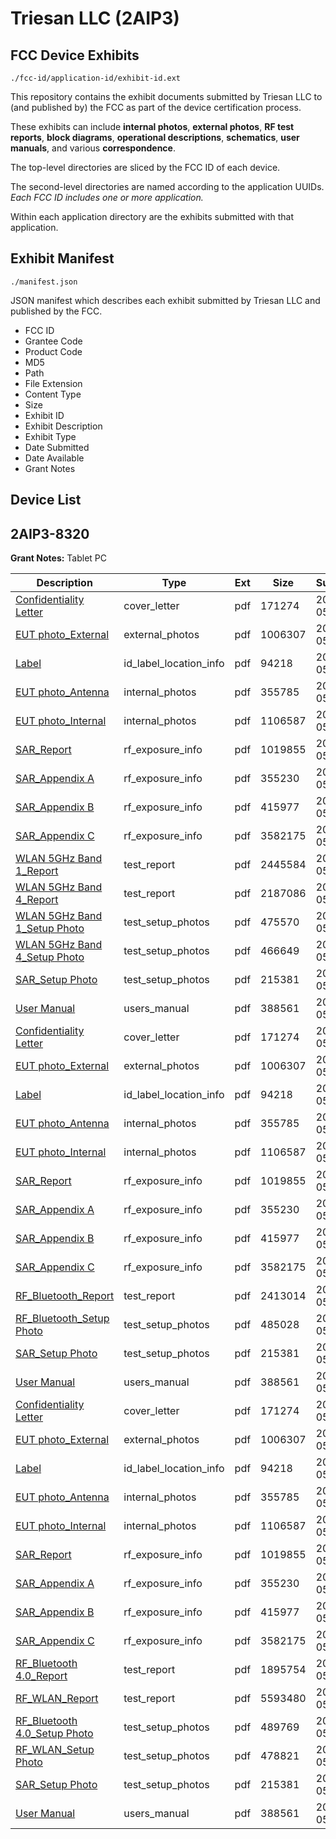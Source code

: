 # Triesan LLC (2AIP3)
## FCC Device Exhibits

```
./fcc-id/application-id/exhibit-id.ext
```

This repository contains the exhibit documents submitted by Triesan LLC to (and published by) the FCC as part of the device certification process.

These exhibits can include **internal photos**, **external photos**, **RF test reports**, **block diagrams**, **operational descriptions**, **schematics**, **user manuals**, and various **correspondence**.

The top-level directories are sliced by the FCC ID of each device.

The second-level directories are named according to the application UUIDs. *Each FCC ID includes one or more application.*

Within each application directory are the exhibits submitted with that application. 

## Exhibit Manifest

```
./manifest.json
```

JSON manifest which describes each exhibit submitted by Triesan LLC and published by the FCC.

- FCC ID
- Grantee Code
- Product Code
- MD5
- Path
- File Extension
- Content Type
- Size
- Exhibit ID
- Exhibit Description
- Exhibit Type
- Date Submitted
- Date Available
- Grant Notes

## Device List
## 2AIP3-8320
**Grant Notes:** Tablet PC

| Description | Type | Ext | Size | Submitted | Available |
| ----------- | ---- | --- | ---- | --------- | --------- |
| [Confidentiality Letter](2AIP3-8320/7edb6af0168396f95f5aeca038fbdf4c/3376309.pdf) | cover_letter | pdf | 171274 | 2017-05-01 | 2017-05-01 |
| [EUT photo_External](2AIP3-8320/7edb6af0168396f95f5aeca038fbdf4c/3376305.pdf) | external_photos | pdf | 1006307 | 2017-05-01 | 2017-10-28 |
| [Label](2AIP3-8320/7edb6af0168396f95f5aeca038fbdf4c/3376310.pdf) | id_label_location_info | pdf | 94218 | 2017-05-01 | 2017-05-01 |
| [EUT photo_Antenna](2AIP3-8320/7edb6af0168396f95f5aeca038fbdf4c/3376304.pdf) | internal_photos | pdf | 355785 | 2017-05-01 | 2017-10-28 |
| [EUT photo_Internal](2AIP3-8320/7edb6af0168396f95f5aeca038fbdf4c/3376306.pdf) | internal_photos | pdf | 1106587 | 2017-05-01 | 2017-10-28 |
| [SAR_Report](2AIP3-8320/7edb6af0168396f95f5aeca038fbdf4c/3376312.pdf) | rf_exposure_info | pdf | 1019855 | 2017-05-01 | 2017-05-01 |
| [SAR_Appendix A](2AIP3-8320/7edb6af0168396f95f5aeca038fbdf4c/3376313.pdf) | rf_exposure_info | pdf | 355230 | 2017-05-01 | 2017-05-01 |
| [SAR_Appendix B](2AIP3-8320/7edb6af0168396f95f5aeca038fbdf4c/3376314.pdf) | rf_exposure_info | pdf | 415977 | 2017-05-01 | 2017-05-01 |
| [SAR_Appendix C](2AIP3-8320/7edb6af0168396f95f5aeca038fbdf4c/3376315.pdf) | rf_exposure_info | pdf | 3582175 | 2017-05-01 | 2017-05-01 |
| [WLAN 5GHz Band 1_Report](2AIP3-8320/7edb6af0168396f95f5aeca038fbdf4c/3376349.pdf) | test_report | pdf | 2445584 | 2017-05-01 | 2017-05-01 |
| [WLAN 5GHz Band 4_Report](2AIP3-8320/7edb6af0168396f95f5aeca038fbdf4c/3376350.pdf) | test_report | pdf | 2187086 | 2017-05-01 | 2017-05-01 |
| [WLAN 5GHz Band 1_Setup Photo](2AIP3-8320/7edb6af0168396f95f5aeca038fbdf4c/3376344.pdf) | test_setup_photos | pdf | 475570 | 2017-05-01 | 2017-10-28 |
| [WLAN 5GHz Band 4_Setup Photo](2AIP3-8320/7edb6af0168396f95f5aeca038fbdf4c/3376345.pdf) | test_setup_photos | pdf | 466649 | 2017-05-01 | 2017-10-28 |
| [SAR_Setup Photo](2AIP3-8320/7edb6af0168396f95f5aeca038fbdf4c/3376308.pdf) | test_setup_photos | pdf | 215381 | 2017-05-01 | 2017-10-28 |
| [User Manual](2AIP3-8320/7edb6af0168396f95f5aeca038fbdf4c/3376303.pdf) | users_manual | pdf | 388561 | 2017-05-01 | 2017-10-28 |
| [Confidentiality Letter](2AIP3-8320/06606ae02133e1b49dd995eb66f0f869/3376309.pdf) | cover_letter | pdf | 171274 | 2017-05-01 | 2017-05-01 |
| [EUT photo_External](2AIP3-8320/06606ae02133e1b49dd995eb66f0f869/3376305.pdf) | external_photos | pdf | 1006307 | 2017-05-01 | 2017-10-28 |
| [Label](2AIP3-8320/06606ae02133e1b49dd995eb66f0f869/3376310.pdf) | id_label_location_info | pdf | 94218 | 2017-05-01 | 2017-05-01 |
| [EUT photo_Antenna](2AIP3-8320/06606ae02133e1b49dd995eb66f0f869/3376304.pdf) | internal_photos | pdf | 355785 | 2017-05-01 | 2017-10-28 |
| [EUT photo_Internal](2AIP3-8320/06606ae02133e1b49dd995eb66f0f869/3376306.pdf) | internal_photos | pdf | 1106587 | 2017-05-01 | 2017-10-28 |
| [SAR_Report](2AIP3-8320/06606ae02133e1b49dd995eb66f0f869/3376312.pdf) | rf_exposure_info | pdf | 1019855 | 2017-05-01 | 2017-05-01 |
| [SAR_Appendix A](2AIP3-8320/06606ae02133e1b49dd995eb66f0f869/3376313.pdf) | rf_exposure_info | pdf | 355230 | 2017-05-01 | 2017-05-01 |
| [SAR_Appendix B](2AIP3-8320/06606ae02133e1b49dd995eb66f0f869/3376314.pdf) | rf_exposure_info | pdf | 415977 | 2017-05-01 | 2017-05-01 |
| [SAR_Appendix C](2AIP3-8320/06606ae02133e1b49dd995eb66f0f869/3376315.pdf) | rf_exposure_info | pdf | 3582175 | 2017-05-01 | 2017-05-01 |
| [RF_Bluetooth_Report](2AIP3-8320/06606ae02133e1b49dd995eb66f0f869/3376311.pdf) | test_report | pdf | 2413014 | 2017-05-01 | 2017-05-01 |
| [RF_Bluetooth_Setup Photo](2AIP3-8320/06606ae02133e1b49dd995eb66f0f869/3376307.pdf) | test_setup_photos | pdf | 485028 | 2017-05-01 | 2017-10-28 |
| [SAR_Setup Photo](2AIP3-8320/06606ae02133e1b49dd995eb66f0f869/3376308.pdf) | test_setup_photos | pdf | 215381 | 2017-05-01 | 2017-10-28 |
| [User Manual](2AIP3-8320/06606ae02133e1b49dd995eb66f0f869/3376303.pdf) | users_manual | pdf | 388561 | 2017-05-01 | 2017-10-28 |
| [Confidentiality Letter](2AIP3-8320/7148312de4d21d738cc25e8b74cdaa37/3376309.pdf) | cover_letter | pdf | 171274 | 2017-05-01 | 2017-05-01 |
| [EUT photo_External](2AIP3-8320/7148312de4d21d738cc25e8b74cdaa37/3376305.pdf) | external_photos | pdf | 1006307 | 2017-05-01 | 2017-10-28 |
| [Label](2AIP3-8320/7148312de4d21d738cc25e8b74cdaa37/3376310.pdf) | id_label_location_info | pdf | 94218 | 2017-05-01 | 2017-05-01 |
| [EUT photo_Antenna](2AIP3-8320/7148312de4d21d738cc25e8b74cdaa37/3376304.pdf) | internal_photos | pdf | 355785 | 2017-05-01 | 2017-10-28 |
| [EUT photo_Internal](2AIP3-8320/7148312de4d21d738cc25e8b74cdaa37/3376306.pdf) | internal_photos | pdf | 1106587 | 2017-05-01 | 2017-10-28 |
| [SAR_Report](2AIP3-8320/7148312de4d21d738cc25e8b74cdaa37/3376312.pdf) | rf_exposure_info | pdf | 1019855 | 2017-05-01 | 2017-05-01 |
| [SAR_Appendix A](2AIP3-8320/7148312de4d21d738cc25e8b74cdaa37/3376313.pdf) | rf_exposure_info | pdf | 355230 | 2017-05-01 | 2017-05-01 |
| [SAR_Appendix B](2AIP3-8320/7148312de4d21d738cc25e8b74cdaa37/3376314.pdf) | rf_exposure_info | pdf | 415977 | 2017-05-01 | 2017-05-01 |
| [SAR_Appendix C](2AIP3-8320/7148312de4d21d738cc25e8b74cdaa37/3376315.pdf) | rf_exposure_info | pdf | 3582175 | 2017-05-01 | 2017-05-01 |
| [RF_Bluetooth 4.0_Report](2AIP3-8320/7148312de4d21d738cc25e8b74cdaa37/3376329.pdf) | test_report | pdf | 1895754 | 2017-05-01 | 2017-05-01 |
| [RF_WLAN_Report](2AIP3-8320/7148312de4d21d738cc25e8b74cdaa37/3376330.pdf) | test_report | pdf | 5593480 | 2017-05-01 | 2017-05-01 |
| [RF_Bluetooth 4.0_Setup Photo](2AIP3-8320/7148312de4d21d738cc25e8b74cdaa37/3376324.pdf) | test_setup_photos | pdf | 489769 | 2017-05-01 | 2017-10-28 |
| [RF_WLAN_Setup Photo](2AIP3-8320/7148312de4d21d738cc25e8b74cdaa37/3376325.pdf) | test_setup_photos | pdf | 478821 | 2017-05-01 | 2017-10-28 |
| [SAR_Setup Photo](2AIP3-8320/7148312de4d21d738cc25e8b74cdaa37/3376308.pdf) | test_setup_photos | pdf | 215381 | 2017-05-01 | 2017-10-28 |
| [User Manual](2AIP3-8320/7148312de4d21d738cc25e8b74cdaa37/3376303.pdf) | users_manual | pdf | 388561 | 2017-05-01 | 2017-10-28 |
